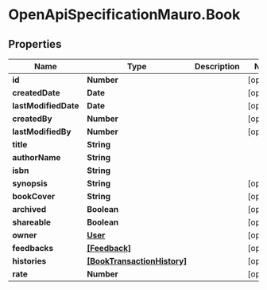 # OpenApiSpecificationMauro.Book

## Properties

Name | Type | Description | Notes
------------ | ------------- | ------------- | -------------
**id** | **Number** |  | [optional] 
**createdDate** | **Date** |  | [optional] 
**lastModifiedDate** | **Date** |  | [optional] 
**createdBy** | **Number** |  | [optional] 
**lastModifiedBy** | **Number** |  | [optional] 
**title** | **String** |  | 
**authorName** | **String** |  | 
**isbn** | **String** |  | 
**synopsis** | **String** |  | [optional] 
**bookCover** | **String** |  | [optional] 
**archived** | **Boolean** |  | [optional] 
**shareable** | **Boolean** |  | [optional] 
**owner** | [**User**](User.md) |  | [optional] 
**feedbacks** | [**[Feedback]**](Feedback.md) |  | [optional] 
**histories** | [**[BookTransactionHistory]**](BookTransactionHistory.md) |  | [optional] 
**rate** | **Number** |  | [optional] 


